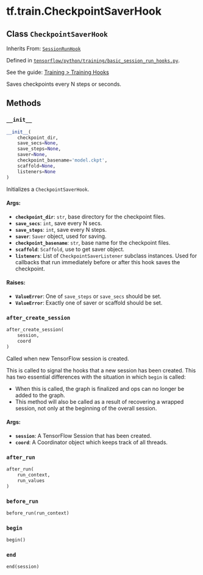<div itemscope itemtype="http://developers.google.com/ReferenceObject">
<meta itemprop="name" content="tf.train.CheckpointSaverHook" />
<meta itemprop="property" content="__init__"/>
<meta itemprop="property" content="after_create_session"/>
<meta itemprop="property" content="after_run"/>
<meta itemprop="property" content="before_run"/>
<meta itemprop="property" content="begin"/>
<meta itemprop="property" content="end"/>
</div>

# tf.train.CheckpointSaverHook

## Class `CheckpointSaverHook`

Inherits From: [`SessionRunHook`](../../tf/train/SessionRunHook.md)



Defined in [`tensorflow/python/training/basic_session_run_hooks.py`](https://www.tensorflow.org/code/tensorflow/python/training/basic_session_run_hooks.py).

See the guide: [Training > Training Hooks](../../../../api_guides/python/train.md#Training_Hooks)

Saves checkpoints every N steps or seconds.

## Methods

<h3 id="__init__"><code>__init__</code></h3>

``` python
__init__(
    checkpoint_dir,
    save_secs=None,
    save_steps=None,
    saver=None,
    checkpoint_basename='model.ckpt',
    scaffold=None,
    listeners=None
)
```

Initializes a `CheckpointSaverHook`.

#### Args:

* <b>`checkpoint_dir`</b>: `str`, base directory for the checkpoint files.
* <b>`save_secs`</b>: `int`, save every N secs.
* <b>`save_steps`</b>: `int`, save every N steps.
* <b>`saver`</b>: `Saver` object, used for saving.
* <b>`checkpoint_basename`</b>: `str`, base name for the checkpoint files.
* <b>`scaffold`</b>: `Scaffold`, use to get saver object.
* <b>`listeners`</b>: List of `CheckpointSaverListener` subclass instances.
    Used for callbacks that run immediately before or after this hook saves
    the checkpoint.


#### Raises:

* <b>`ValueError`</b>: One of `save_steps` or `save_secs` should be set.
* <b>`ValueError`</b>: Exactly one of saver or scaffold should be set.

<h3 id="after_create_session"><code>after_create_session</code></h3>

``` python
after_create_session(
    session,
    coord
)
```

Called when new TensorFlow session is created.

This is called to signal the hooks that a new session has been created. This
has two essential differences with the situation in which `begin` is called:

* When this is called, the graph is finalized and ops can no longer be added
    to the graph.
* This method will also be called as a result of recovering a wrapped
    session, not only at the beginning of the overall session.

#### Args:

* <b>`session`</b>: A TensorFlow Session that has been created.
* <b>`coord`</b>: A Coordinator object which keeps track of all threads.

<h3 id="after_run"><code>after_run</code></h3>

``` python
after_run(
    run_context,
    run_values
)
```



<h3 id="before_run"><code>before_run</code></h3>

``` python
before_run(run_context)
```



<h3 id="begin"><code>begin</code></h3>

``` python
begin()
```



<h3 id="end"><code>end</code></h3>

``` python
end(session)
```





